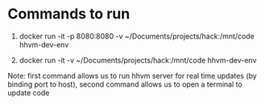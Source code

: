 
# Commands to run
1. docker run -it -p 8080:8080 -v ~/Documents/projects/hack:/mnt/code hhvm-dev-env       

2. docker run -it -v ~/Documents/projects/hack:/mnt/code hhvm-dev-env       

Note: first command allows us to run hhvm server for real time updates (by binding port to host), second command allows us to open a terminal to update code
